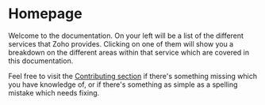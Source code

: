 # Homepage

Welcome to the documentation. On your left will be a list of the different services that Zoho provides. Clicking on one of them will show you a breakdown on the different areas within that service which are covered in this documentation.

Feel free to visit the [Contributing section](./contributing) if there's something missing which you have knowledge of, or if there's something as simple as a spelling mistake which needs fixing.
